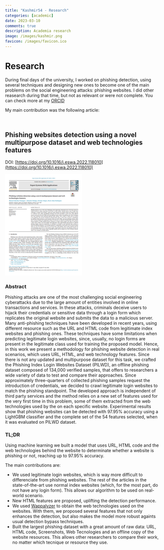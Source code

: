 ```yaml
---
title: "Kashmir54 - Research"
categories: [academic]
date: 2023-03-10
comments: true
description: Academia research
image: /images/kashmir.png
favicon: /images/favicon.ico
---
```


# Research

During final days of the university, I worked on phishing detection, using several techniques and designing new ones to become one of the main problems on the social engineering attacks: phishing websites. I did other reasearch during that time, but not as relevant or were not complete. You can check more at my [ORCID](https://orcid.org/0000-0002-0788-916X)

My main contribution was the following article:

<br>

## Phishing websites detection using a novel multipurpose dataset and web technologies features

DOI: [https://doi.org/10.1016/j.eswa.2022.118010](https://doi.org/10.1016/j.eswa.2022.118010)


<img style="width: 50%;" src="/images/academia/eswa.png">


### Abstract

Phishing attacks are one of the most challenging social engineering cyberattacks due to the large amount of entities involved in online transactions and services. In these attacks, criminals deceive users to hijack their credentials or sensitive data through a login form which replicates the original website and submits the data to a malicious server. Many anti-phishing techniques have been developed in recent years, using different resource such as the URL and HTML code from legitimate index websites and phishing ones. These techniques have some limitations when predicting legitimate login websites, since, usually, no login forms are present in the legitimate class used for training the proposed model. Hence, in this work we present a methodology for phishing website detection in real scenarios, which uses URL, HTML, and web technology features. Since there is not any updated and multipurpose dataset for this task, we crafted the Phishing Index Login Websites Dataset (PILWD), an offline phishing dataset composed of 134,000 verified samples, that offers to researchers a wide variety of data to test and compare their approaches. Since approximately three-quarters of collected phishing samples request the introduction of credentials, we decided to crawl legitimate login websites to match the phishing standpoint. The developed approach is independent of third party services and the method relies on a new set of features used for the very first time in this problem, some of them extracted from the web technologies used by the on each specific website. Experimental results show that phishing websites can be detected with 97.95% accuracy using a LightGBM classifier and the complete set of the 54 features selected, when it was evaluated on PILWD dataset.


### TL;DR

Using machine learning we built a model that uses URL, HTML code and the web technologies behind the website to determinate whether a website is phishing or not, reaching up to 97.95% accuracy. 

The main contributions are:

- We used legitimate login websites, which is way more difficult to differenciate from phishing websites. The rest of the articles in the state-of-the-art use normal index websites (which, for the most part, do not have any login form). This allows our algorithm to be used on real-world scenario.
- New HTML features are proposed, uplifting the detection performance.
- We used [Wappalyzer](https://www.wappalyzer.com/) to obtain the web technologies used on the websites. With them, we proposed several features that not only enhances the detection, but also makes the model more robust againts usual detection bypass techniques.
- Built the largest phishing dataset with a great amount of raw data: URL, HTML code, Screenshots, Web Tecnologies and an offline copy of the website resources. This allows other researchers to compare their work, no matter which tecnique or resource they use.
